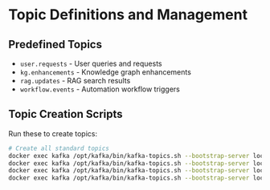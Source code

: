 # Topic Definitions and Management

## Predefined Topics

- `user.requests` - User queries and requests
- `kg.enhancements` - Knowledge graph enhancements
- `rag.updates` - RAG search results
- `workflow.events` - Automation workflow triggers

## Topic Creation Scripts

Run these to create topics:

```bash
# Create all standard topics
docker exec kafka /opt/kafka/bin/kafka-topics.sh --bootstrap-server localhost:9092 --create --topic user.requests --partitions 3 --replication-factor 1
docker exec kafka /opt/kafka/bin/kafka-topics.sh --bootstrap-server localhost:9092 --create --topic kg.enhancements --partitions 3 --replication-factor 1
docker exec kafka /opt/kafka/bin/kafka-topics.sh --bootstrap-server localhost:9092 --create --topic rag.updates --partitions 3 --replication-factor 1
docker exec kafka /opt/kafka/bin/kafka-topics.sh --bootstrap-server localhost:9092 --create --topic workflow.events --partitions 3 --replication-factor 1
```
